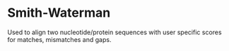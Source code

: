 # Smith-Waterman
Used to align two nucleotide/protein sequences with user specific scores for matches, mismatches and gaps.
